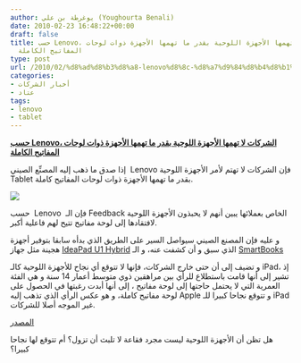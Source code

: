 ```yaml
---
author: يوغرطة بن علي (Youghourta Benali)
date: 2010-02-23 16:48:22+00:00
draft: false
title: حسب Lenovo، الشركات لا تهمها الأجهزة اللوحية بقدر ما تهمها الأجهزة ذوات لوحات
  المفاتيح الكاملة
type: post
url: /2010/02/%d8%ad%d8%b3%d8%a8-lenovo%d8%8c-%d8%a7%d9%84%d8%b4%d8%b1%d9%83%d8%a7%d8%aa-%d9%84%d8%a7-%d8%aa%d9%87%d9%85%d9%87%d8%a7-%d8%a7%d9%84%d8%a3%d8%ac%d9%87%d8%b2%d8%a9-%d8%a7%d9%84%d9%84%d9%88%d8%ad%d9%8a/
categories:
- أخبار الشركات
- عتاد
tags:
- lenovo
- tablet
---
```


[**حسب Lenovo، الشركات لا تهمها الأجهزة اللوحية بقدر ما تهمها الأجهزة ذوات لوحات المفاتيح الكاملة**](https://www.it-scoop.com/2010/02/%d8%ad%d8%b3%d8%a8-lenovo%d8%8c-%d8%a7%d9%84%d8%b4%d8%b1%d9%83%d8%a7%d8%aa-%d9%84%d8%a7-%d8%aa%d9%87%d9%85%d9%87%d8%a7-%d8%a7%d9%84%d8%a3%d8%ac%d9%87%d8%b2%d8%a9-%d8%a7%d9%84%d9%84%d9%88%d8%ad%d9%8a/)


إذا صدق ما ذهب إليه المصنِّع الصيني  Lenovo فإن الشركات لا تهتم لأمر الأجهزة اللوحية Tablet بقدر ما تهمها الأجهزة ذوات لوحات المفاتيح كاملة.

[![](https://www.it-scoop.com/wp-content/uploads/2010/02/thinkpad-x201-small.jpg)
](https://www.it-scoop.com/2010/02/%d8%ad%d8%b3%d8%a8-lenovo%d8%8c-%d8%a7%d9%84%d8%b4%d8%b1%d9%83%d8%a7%d8%aa-%d9%84%d8%a7-%d8%aa%d9%87%d9%85%d9%87%d8%a7-%d8%a7%d9%84%d8%a3%d8%ac%d9%87%d8%b2%d8%a9-%d8%a7%d9%84%d9%84%d9%88%d8%ad%d9%8a/)

حسب  Lenovo  فإن الـ Feedback الخاص بعملائها يبين أنهم لا يحبذون الأجهزة اللوحية لافتقادها إلى لوحة مفاتيح تتيح لهم فاعلية أكبر.

و عليه فإن المصنع الصيني سيواصل السير على الطريق الذي بدأه سابقا بتوفير أجهزة هجينة مثل جهاز [IdeaPad U1 Hybrid](../../../../../2010/01/%d8%b4%d8%b1%d9%83%d8%a9-lenovo-%d8%b3%d8%aa%d8%b7%d8%b1%d8%ad-%d9%83%d9%85%d8%a8%d9%8a%d9%88%d8%aa%d8%b1-%d9%85%d8%ad%d9%85%d9%88%d9%84-%d9%87%d8%ac%d9%8a%d9%86/) الذي سبق و أن كشفت عنه، و الـ [SmartBooks](../../../../../2010/02/hp-%d8%aa%d9%83%d8%b4%d9%81-%d8%a7%d9%84%d9%86%d9%82%d8%a7%d8%a8-%d8%b9%d9%86-airlife-100-%d8%a7%d9%84%d9%80-smartbook-%d8%a7%d9%84%d8%b0%d9%8a-%d9%8a%d8%ac%d9%85%d8%b9-%d8%a8%d9%8a%d9%86-%d8%ae/)

و تضيف إلى أن حتى خارج الشركات، فإنها لا تتوقع أي نجاح للأجهزة اللوحية كالـ iPad، إذ تشير إلى أنها قامت باستطلاع للرأي بين مراهقين ذوي متوسط أعمار 14 سنة و هي الفئة العمرية التي لا يحتمل حاجتها إلى لوحة مفاتيح ، إلى أنها أبدت رغبتها في الحصول على لوحة مفاتيح كاملة، و هو عكس الرأي الذي تذهب إليه Apple و تتوقع نجاحا كبيرا للـ iPad غير الموجه أصلا للشركات.

[المصدر](http://news.cnet.com/8301-13924_3-10458041-64.html?tag=newsEditorsPicksArea.0)

هل تظن أن الأجهزة اللوحية ليست مجرد فقاعة لا تلبث أن تزول؟ أم تتوقع لها نجاحا كبيرا؟
